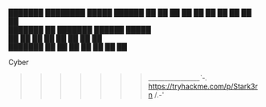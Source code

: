 ███████ ████████  █████  ██████  ██   ██ 
██         ██    ██   ██ ██   ██ ██  ██  
███████    ██    ███████ ██████  █████   
     ██    ██    ██   ██ ██   ██ ██  ██  
███████    ██    ██   ██ ██   ██ ██   ██ 
                                         
                                                                        
Cyber

>>>>>>>_________________\`-._  https://tryhackme.com/p/Stark3rn
>>>>>>                  /.-'
